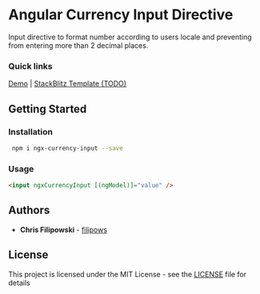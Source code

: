 # Angular Currency Input Directive

Input directive to format number according to users locale and preventing from entering more than 2 decimal places.

### Quick links

[Demo](https://filipows.github.io/ngx-currency-input/) |
[StackBlitz Template (TODO)](https://filipows.github.io/ngx-currency-input/)

## Getting Started

### Installation

```bash
 npm i ngx-currency-input --save
```

### Usage

```html
<input ngxCurrencyInput [(ngModel)]="value" />
```

## Authors

- **Chris Filipowski** - [filipows](https://github.com/filipows)

## License

This project is licensed under the MIT License - see the [LICENSE](LICENSE) file for details
